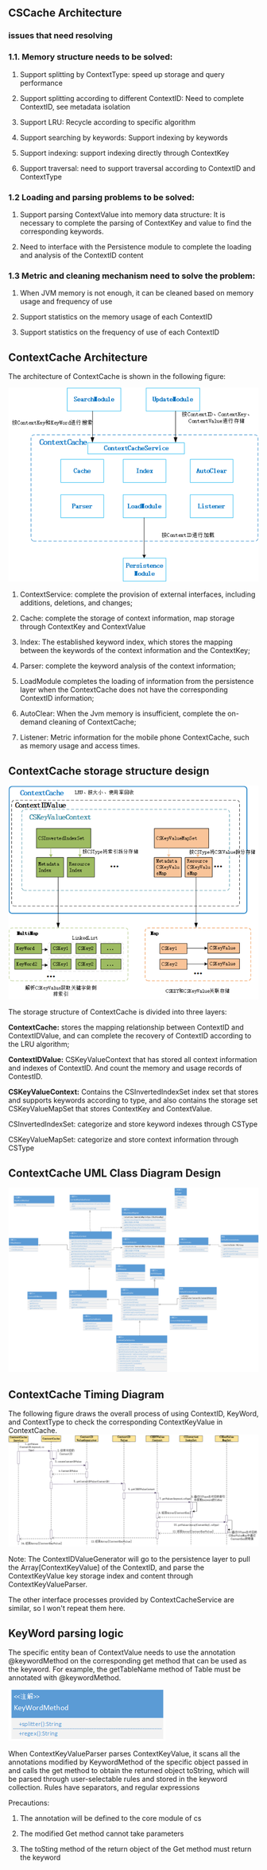 ## **CSCache Architecture**
### **issues that need resolving**

### 1.1. Memory structure needs to be solved:

1. Support splitting by ContextType: speed up storage and query performance

2. Support splitting according to different ContextID: Need to complete ContextID, see metadata isolation

3. Support LRU: Recycle according to specific algorithm

4. Support searching by keywords: Support indexing by keywords

5. Support indexing: support indexing directly through ContextKey

6. Support traversal: need to support traversal according to ContextID and ContextType

### 1.2 Loading and parsing problems to be solved:

1. Support parsing ContextValue into memory data structure: It is necessary to complete the parsing of ContextKey and value to find the corresponding keywords.

2. Need to interface with the Persistence module to complete the loading and analysis of the ContextID content

### 1.3 Metric and cleaning mechanism need to solve the problem:

1. When JVM memory is not enough, it can be cleaned based on memory usage and frequency of use

2. Support statistics on the memory usage of each ContextID

3. Support statistics on the frequency of use of each ContextID

## **ContextCache Architecture**

The architecture of ContextCache is shown in the following figure:

![](../../../Images/Architecture/Public_Enhancement_Service/ContextService/linkis-contextservice-cache-01.png)

1. ContextService: complete the provision of external interfaces, including additions, deletions, and changes;

2. Cache: complete the storage of context information, map storage through ContextKey and ContextValue

3. Index: The established keyword index, which stores the mapping between the keywords of the context information and the ContextKey;

4. Parser: complete the keyword analysis of the context information;

5. LoadModule completes the loading of information from the persistence layer when the ContextCache does not have the corresponding ContextID information;

6. AutoClear: When the Jvm memory is insufficient, complete the on-demand cleaning of ContextCache;

7. Listener: Metric information for the mobile phone ContextCache, such as memory usage and access times.

## **ContextCache storage structure design**

![](../../../Images/Architecture/Public_Enhancement_Service/ContextService/linkis-contextservice-cache-02.png)

The storage structure of ContextCache is divided into three layers:

**ContextCache:** stores the mapping relationship between ContextID and ContextIDValue, and can complete the recovery of ContextID according to the LRU algorithm;

**ContextIDValue:** CSKeyValueContext that has stored all context information and indexes of ContextID. And count the memory and usage records of ContestID.

**CSKeyValueContext:** Contains the CSInvertedIndexSet index set that stores and supports keywords according to type, and also contains the storage set CSKeyValueMapSet that stores ContextKey and ContextValue.

CSInvertedIndexSet: categorize and store keyword indexes through CSType

CSKeyValueMapSet: categorize and store context information through CSType

## **ContextCache UML Class Diagram Design**

![](../../../Images/Architecture/Public_Enhancement_Service/ContextService/linkis-contextservice-cache-03.png)

## **ContextCache Timing Diagram**

The following figure draws the overall process of using ContextID, KeyWord, and ContextType to check the corresponding ContextKeyValue in ContextCache.
![](../../../Images/Architecture/Public_Enhancement_Service/ContextService/linkis-contextservice-cache-04.png)

Note: The ContextIDValueGenerator will go to the persistence layer to pull the Array[ContextKeyValue] of the ContextID, and parse the ContextKeyValue key storage index and content through ContextKeyValueParser.

The other interface processes provided by ContextCacheService are similar, so I won't repeat them here.

## **KeyWord parsing logic**

The specific entity bean of ContextValue needs to use the annotation \@keywordMethod on the corresponding get method that can be used as the keyword. For example, the getTableName method of Table must be annotated with \@keywordMethod.

![](../../../Images/Architecture/Public_Enhancement_Service/ContextService/linkis-contextservice-cache-05.png)

When ContextKeyValueParser parses ContextKeyValue, it scans all the annotations modified by KeywordMethod of the specific object passed in and calls the get method to obtain the returned object toString, which will be parsed through user-selectable rules and stored in the keyword collection. Rules have separators, and regular expressions

Precautions:

1. The annotation will be defined to the core module of cs

2. The modified Get method cannot take parameters

3. The toSting method of the return object of the Get method must return the keyword